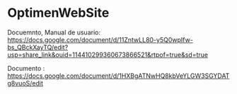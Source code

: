 # OptimenWebSite
 Docuemnto, Manual de usuario: https://docs.google.com/document/d/11ZntwLL80-y5Q0wpIfw-bs_QBckXayTQ/edit?usp=share_link&ouid=114410299360673866521&rtpof=true&sd=true
 
 Documento : https://docs.google.com/document/d/1HXBgATNwHQ8kbVeYLGW3SGYDATg8vuoS/edit
 
